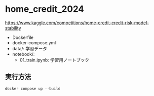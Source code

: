 # home_credit_2024

https://www.kaggle.com/competitions/home-credit-credit-risk-model-stability

- Dockerfile
- docker-compose.yml
- data/: 学習データ
- notebook/: 
  - 01_train.ipynb: 学習用ノートブック

## 実行方法
~~~
docker compose up --build
~~~